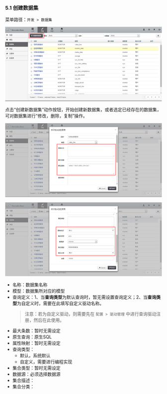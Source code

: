 ### 5.1 创建数据集

菜单路径：`开发 > 数据集`

![PNG](..\images\collection\1.png)

点击“创建新数据集”动作按钮，开始创建新数据集，或者选定已经存在的数据集，可对数据集进行“修改，删除，复制”操作。

![PNG](..\images\collection\2.png)

![PNG](..\images\collection\3.png)

- 名称：数据集名称
- 模型：数据集所对应的模型
- 查询定义：1、当**查询类型**为默认查询时，暂无需设置查询定义；2、当**查询类型**为自定义时，需要在此填写自定义驱动名称。
  > 注意：若为自定义驱动，则需要先在 `配置 > 驱动管理` 中进行查询驱动注册，然后在此使用。
- 最大条数：暂时无需设定
- 原生查询：原生SQL
- 属性映射：暂时无需设定
- 查询类型：
  - 默认，系统默认
  - 自定义，需要进行编程实现
- 集合类型：暂时无需设定
- 数据源：必须选择数据源
- 集合描述：
- 集合分类：
